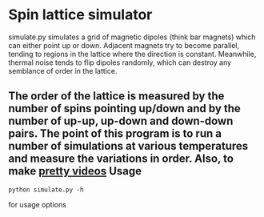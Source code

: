 Spin lattice simulator
======================

simulate.py simulates a grid of magnetic dipoles (think bar magnets) which can
either point up or down. Adjacent magnets try to become parallel, tending to
regions in the lattice where the direction is constant. Meanwhile, thermal
noise tends to flip dipoles randomly, which can destroy any semblance of order
in the lattice. 

The order of the lattice is measured by the number of spins
pointing up/down and by the number of up-up, up-down and down-down pairs. The
point of this program is to run a number of simulations at various temperatures
and measure the variations in order. Also, to make [pretty
videos](http://www.youtube.com/watch?v=GffrGjsVY8Y&feature=youtu.be)
Usage
-----

    python simulate.py -h

for usage options


